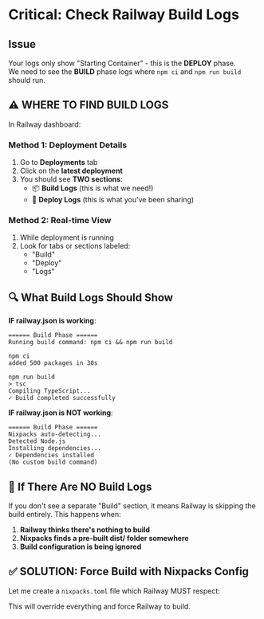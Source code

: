 # Critical: Check Railway Build Logs

## Issue

Your logs only show "Starting Container" - this is the **DEPLOY** phase.  
We need to see the **BUILD** phase logs where `npm ci` and `npm run build` should run.

## ⚠️ WHERE TO FIND BUILD LOGS

In Railway dashboard:

### Method 1: Deployment Details
1. Go to **Deployments** tab
2. Click on the **latest deployment**
3. You should see **TWO sections**:
   - 📦 **Build Logs** (this is what we need!)
   - 🚀 **Deploy Logs** (this is what you've been sharing)

### Method 2: Real-time View
1. While deployment is running
2. Look for tabs or sections labeled:
   - "Build"
   - "Deploy"
   - "Logs"

## 🔍 What Build Logs Should Show

**IF railway.json is working**:
```
====== Build Phase ======
Running build command: npm ci && npm run build

npm ci
added 500 packages in 30s

npm run build
> tsc
Compiling TypeScript...
✓ Build completed successfully
```

**IF railway.json is NOT working**:
```
====== Build Phase ======
Nixpacks auto-detecting...
Detected Node.js
Installing dependencies...
✓ Dependencies installed
(No custom build command)
```

## 🚨 If There Are NO Build Logs

If you don't see a separate "Build" section, it means Railway is skipping the build entirely. This happens when:

1. **Railway thinks there's nothing to build**
2. **Nixpacks finds a pre-built dist/ folder somewhere**
3. **Build configuration is being ignored**

## ✅ SOLUTION: Force Build with Nixpacks Config

Let me create a `nixpacks.toml` file which Railway MUST respect:

This will override everything and force Railway to build.

